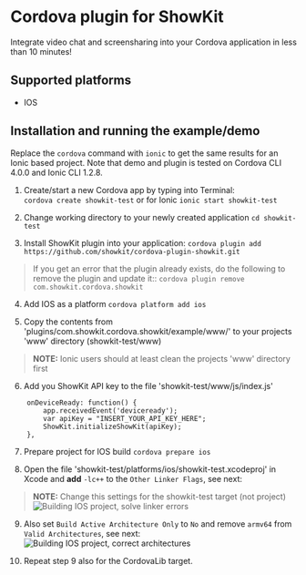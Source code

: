 Cordova plugin for ShowKit
================

Integrate video chat and screensharing into your Cordova application in less than 10 minutes!

Supported platforms
---

* IOS

Installation and running the example/demo
----

Replace the `cordova` command with `ionic` to get the same results for an Ionic based project.
Note that demo and plugin is tested on Cordova CLI 4.0.0 and Ionic CLI 1.2.8.

1. Create/start a new Cordova app by typing into Terminal:  
`cordova create showkit-test` or for Ionic `ionic start showkit-test`

2. Change working directory to your newly created application
`cd showkit-test`

3. Install ShowKit plugin into your application:
`cordova plugin add https://github.com/showkit/cordova-plugin-showkit.git`
> If you get an error that the plugin already exists, do the following to remove the plugin and update it:: `cordova plugin remove com.showkit.cordova.showkit`

4. Add IOS as a platform
`cordova platform add ios`

5. Copy the contents from 'plugins/com.showkit.cordova.showkit/example/www/' to your projects 'www' directory (showkit-test/www)
> **NOTE:** Ionic users should at least clean the projects 'www' directory first

6. Add you ShowKit API key to the file 'showkit-test/www/js/index.js'
```
    onDeviceReady: function() {
        app.receivedEvent('deviceready');        
        var apiKey = "INSERT_YOUR_API_KEY_HERE";
        ShowKit.initializeShowKit(apiKey);
    },
```

7. Prepare project for IOS build
`cordova prepare ios`

8. Open the file 'showkit-test/platforms/ios/showkit-test.xcodeproj' in Xcode and **add** `-lc++` to the `Other Linker Flags`, see next:
> **NOTE:** Change this settings for the showkit-test target (not project)
![Building IOS project, solve linker errors](http://oi58.tinypic.com/2sbtyqd.jpg)

9. Also set `Build Active Architecture Only` to `No` and remove `armv64` from `Valid Architectures`, see next:
![Building IOS project, correct architectures](http://oi62.tinypic.com/27ys74g.jpg)

10. Repeat step 9 also for the CordovaLib target.

